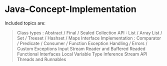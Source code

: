 # Java-Concept-Implementation
Included topics are: 
> Class types : Abstract / Final / Sealed
> Collection API : List / Array List / Set / Treeset / Hashset / Maps
> Interface Implementation : Comparator / Predicate / Consumer / Function
> Exception Handling / Errors / Custom Exceptions
> Input Stream Reader and Buffered Readed
> Functional Interfaces
> Local Variable Type Inference
> Stream API
> Threads and Runnables 
